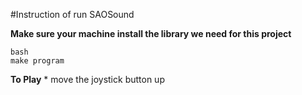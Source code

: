 #Instruction of run SAOSound

**Make sure your machine install the library we need for this project**

	bash
	make program


**To Play**
	* move the joystick button up
	